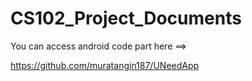 # CS102_Project_Documents

You can access android code part here ==>

https://github.com/muratangin187/UNeedApp